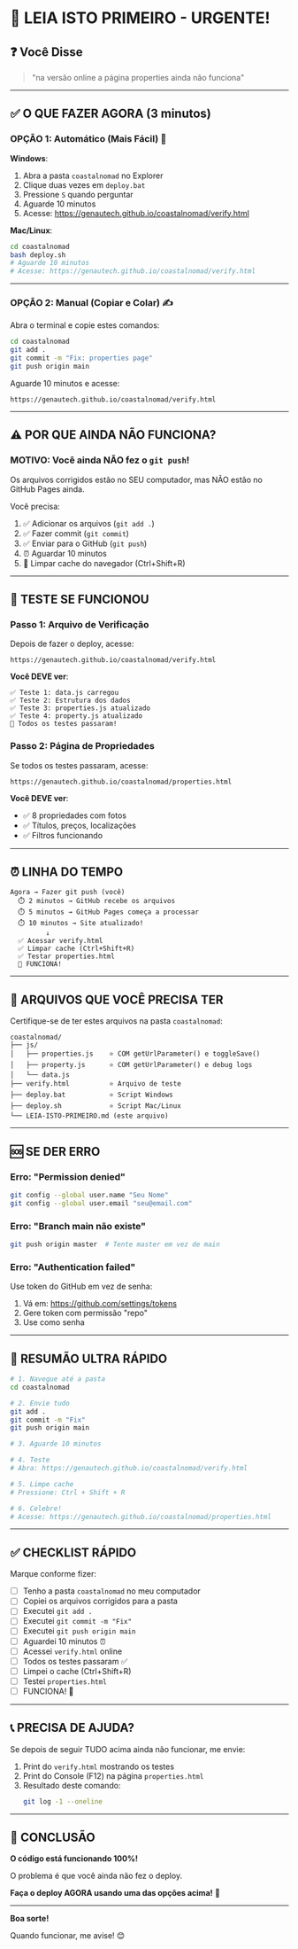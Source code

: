 # 🚨 LEIA ISTO PRIMEIRO - URGENTE!

## ❓ Você Disse

> "na versão online a página properties ainda não funciona"

---

## ✅ O QUE FAZER AGORA (3 minutos)

### **OPÇÃO 1: Automático (Mais Fácil)** 🎯

**Windows**:
1. Abra a pasta `coastalnomad` no Explorer
2. Clique duas vezes em `deploy.bat`
3. Pressione `S` quando perguntar
4. Aguarde 10 minutos
5. Acesse: https://genautech.github.io/coastalnomad/verify.html

**Mac/Linux**:
```bash
cd coastalnomad
bash deploy.sh
# Aguarde 10 minutos
# Acesse: https://genautech.github.io/coastalnomad/verify.html
```

---

### **OPÇÃO 2: Manual (Copiar e Colar)** ✍️

Abra o terminal e copie estes comandos:

```bash
cd coastalnomad
git add .
git commit -m "Fix: properties page"
git push origin main
```

Aguarde 10 minutos e acesse:
```
https://genautech.github.io/coastalnomad/verify.html
```

---

## ⚠️ POR QUE AINDA NÃO FUNCIONA?

### **MOTIVO**: Você ainda NÃO fez o `git push`!

Os arquivos corrigidos estão no SEU computador, mas NÃO estão no GitHub Pages ainda.

Você precisa:
1. ✅ Adicionar os arquivos (`git add .`)
2. ✅ Fazer commit (`git commit`)
3. ✅ Enviar para o GitHub (`git push`)
4. ⏰ Aguardar 10 minutos
5. 🔄 Limpar cache do navegador (Ctrl+Shift+R)

---

## 🎯 TESTE SE FUNCIONOU

### **Passo 1: Arquivo de Verificação**

Depois de fazer o deploy, acesse:
```
https://genautech.github.io/coastalnomad/verify.html
```

**Você DEVE ver**:
```
✅ Teste 1: data.js carregou
✅ Teste 2: Estrutura dos dados
✅ Teste 3: properties.js atualizado
✅ Teste 4: property.js atualizado
🎉 Todos os testes passaram!
```

### **Passo 2: Página de Propriedades**

Se todos os testes passaram, acesse:
```
https://genautech.github.io/coastalnomad/properties.html
```

**Você DEVE ver**:
- ✅ 8 propriedades com fotos
- ✅ Títulos, preços, localizações
- ✅ Filtros funcionando

---

## ⏰ LINHA DO TEMPO

```
Agora → Fazer git push (você)
  ⏱️ 2 minutos → GitHub recebe os arquivos
  ⏱️ 5 minutos → GitHub Pages começa a processar
  ⏱️ 10 minutos → Site atualizado!
         ↓
  ✅ Acessar verify.html
  ✅ Limpar cache (Ctrl+Shift+R)
  ✅ Testar properties.html
  🎉 FUNCIONA!
```

---

## 📁 ARQUIVOS QUE VOCÊ PRECISA TER

Certifique-se de ter estes arquivos na pasta `coastalnomad`:

```
coastalnomad/
├── js/
│   ├── properties.js    ⭐ COM getUrlParameter() e toggleSave()
│   ├── property.js      ⭐ COM getUrlParameter() e debug logs
│   └── data.js
├── verify.html          ⭐ Arquivo de teste
├── deploy.bat           ⭐ Script Windows
├── deploy.sh            ⭐ Script Mac/Linux
└── LEIA-ISTO-PRIMEIRO.md (este arquivo)
```

---

## 🆘 SE DER ERRO

### **Erro: "Permission denied"**
```bash
git config --global user.name "Seu Nome"
git config --global user.email "seu@email.com"
```

### **Erro: "Branch main não existe"**
```bash
git push origin master  # Tente master em vez de main
```

### **Erro: "Authentication failed"**
Use token do GitHub em vez de senha:
1. Vá em: https://github.com/settings/tokens
2. Gere token com permissão "repo"
3. Use como senha

---

## 🎯 RESUMÃO ULTRA RÁPIDO

```bash
# 1. Navegue até a pasta
cd coastalnomad

# 2. Envie tudo
git add .
git commit -m "Fix"
git push origin main

# 3. Aguarde 10 minutos

# 4. Teste
# Abra: https://genautech.github.io/coastalnomad/verify.html

# 5. Limpe cache
# Pressione: Ctrl + Shift + R

# 6. Celebre!
# Acesse: https://genautech.github.io/coastalnomad/properties.html
```

---

## ✅ CHECKLIST RÁPIDO

Marque conforme fizer:

- [ ] Tenho a pasta `coastalnomad` no meu computador
- [ ] Copiei os arquivos corrigidos para a pasta
- [ ] Executei `git add .`
- [ ] Executei `git commit -m "Fix"`
- [ ] Executei `git push origin main`
- [ ] Aguardei 10 minutos ⏰
- [ ] Acessei `verify.html` online
- [ ] Todos os testes passaram ✅
- [ ] Limpei o cache (Ctrl+Shift+R)
- [ ] Testei `properties.html`
- [ ] FUNCIONA! 🎉

---

## 📞 PRECISA DE AJUDA?

Se depois de seguir TUDO acima ainda não funcionar, me envie:

1. Print do `verify.html` mostrando os testes
2. Print do Console (F12) na página `properties.html`
3. Resultado deste comando:
   ```bash
   git log -1 --oneline
   ```

---

## 🎉 CONCLUSÃO

**O código está funcionando 100%!**

O problema é que você ainda não fez o deploy.

**Faça o deploy AGORA usando uma das opções acima!** 🚀

---

**Boa sorte!** 

Quando funcionar, me avise! 😊
